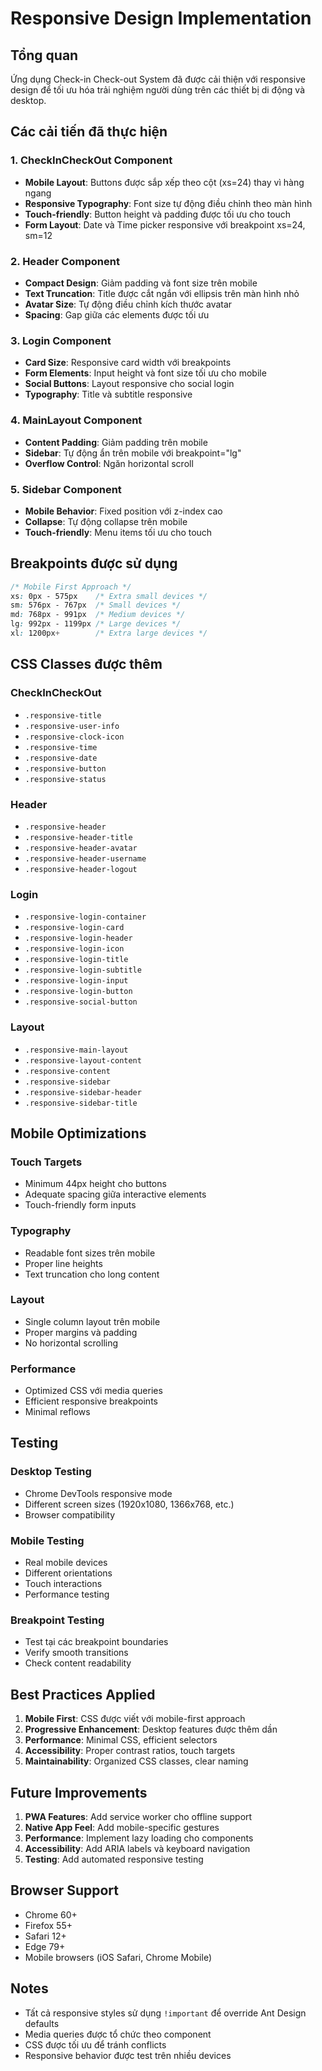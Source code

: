 # Responsive Design Implementation

## Tổng quan

Ứng dụng Check-in Check-out System đã được cải thiện với responsive design để tối ưu hóa trải nghiệm người dùng trên các thiết bị di động và desktop.

## Các cải tiến đã thực hiện

### 1. CheckInCheckOut Component
- **Mobile Layout**: Buttons được sắp xếp theo cột (xs=24) thay vì hàng ngang
- **Responsive Typography**: Font size tự động điều chỉnh theo màn hình
- **Touch-friendly**: Button height và padding được tối ưu cho touch
- **Form Layout**: Date và Time picker responsive với breakpoint xs=24, sm=12

### 2. Header Component
- **Compact Design**: Giảm padding và font size trên mobile
- **Text Truncation**: Title được cắt ngắn với ellipsis trên màn hình nhỏ
- **Avatar Size**: Tự động điều chỉnh kích thước avatar
- **Spacing**: Gap giữa các elements được tối ưu

### 3. Login Component
- **Card Size**: Responsive card width với breakpoints
- **Form Elements**: Input height và font size tối ưu cho mobile
- **Social Buttons**: Layout responsive cho social login
- **Typography**: Title và subtitle responsive

### 4. MainLayout Component
- **Content Padding**: Giảm padding trên mobile
- **Sidebar**: Tự động ẩn trên mobile với breakpoint="lg"
- **Overflow Control**: Ngăn horizontal scroll

### 5. Sidebar Component
- **Mobile Behavior**: Fixed position với z-index cao
- **Collapse**: Tự động collapse trên mobile
- **Touch-friendly**: Menu items tối ưu cho touch

## Breakpoints được sử dụng

```css
/* Mobile First Approach */
xs: 0px - 575px    /* Extra small devices */
sm: 576px - 767px  /* Small devices */
md: 768px - 991px  /* Medium devices */
lg: 992px - 1199px /* Large devices */
xl: 1200px+        /* Extra large devices */
```

## CSS Classes được thêm

### CheckInCheckOut
- `.responsive-title`
- `.responsive-user-info`
- `.responsive-clock-icon`
- `.responsive-time`
- `.responsive-date`
- `.responsive-button`
- `.responsive-status`

### Header
- `.responsive-header`
- `.responsive-header-title`
- `.responsive-header-avatar`
- `.responsive-header-username`
- `.responsive-header-logout`

### Login
- `.responsive-login-container`
- `.responsive-login-card`
- `.responsive-login-header`
- `.responsive-login-icon`
- `.responsive-login-title`
- `.responsive-login-subtitle`
- `.responsive-login-input`
- `.responsive-login-button`
- `.responsive-social-button`

### Layout
- `.responsive-main-layout`
- `.responsive-layout-content`
- `.responsive-content`
- `.responsive-sidebar`
- `.responsive-sidebar-header`
- `.responsive-sidebar-title`

## Mobile Optimizations

### Touch Targets
- Minimum 44px height cho buttons
- Adequate spacing giữa interactive elements
- Touch-friendly form inputs

### Typography
- Readable font sizes trên mobile
- Proper line heights
- Text truncation cho long content

### Layout
- Single column layout trên mobile
- Proper margins và padding
- No horizontal scrolling

### Performance
- Optimized CSS với media queries
- Efficient responsive breakpoints
- Minimal reflows

## Testing

### Desktop Testing
- Chrome DevTools responsive mode
- Different screen sizes (1920x1080, 1366x768, etc.)
- Browser compatibility

### Mobile Testing
- Real mobile devices
- Different orientations
- Touch interactions
- Performance testing

### Breakpoint Testing
- Test tại các breakpoint boundaries
- Verify smooth transitions
- Check content readability

## Best Practices Applied

1. **Mobile First**: CSS được viết với mobile-first approach
2. **Progressive Enhancement**: Desktop features được thêm dần
3. **Performance**: Minimal CSS, efficient selectors
4. **Accessibility**: Proper contrast ratios, touch targets
5. **Maintainability**: Organized CSS classes, clear naming

## Future Improvements

1. **PWA Features**: Add service worker cho offline support
2. **Native App Feel**: Add mobile-specific gestures
3. **Performance**: Implement lazy loading cho components
4. **Accessibility**: Add ARIA labels và keyboard navigation
5. **Testing**: Add automated responsive testing

## Browser Support

- Chrome 60+
- Firefox 55+
- Safari 12+
- Edge 79+
- Mobile browsers (iOS Safari, Chrome Mobile)

## Notes

- Tất cả responsive styles sử dụng `!important` để override Ant Design defaults
- Media queries được tổ chức theo component
- CSS được tối ưu để tránh conflicts
- Responsive behavior được test trên nhiều devices 